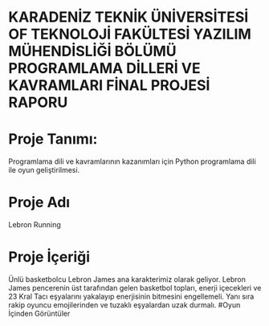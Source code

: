 # KARADENİZ TEKNİK ÜNİVERSİTESİ OF TEKNOLOJİ FAKÜLTESİ YAZILIM MÜHENDİSLİĞİ BÖLÜMÜ PROGRAMLAMA DİLLERİ VE KAVRAMLARI FİNAL PROJESİ RAPORU


# Proje Tanımı:
Programlama dili ve kavramlarının kazanımları için Python programlama dili ile oyun geliştirilmesi.
# Proje Adı
Lebron Running
# Proje İçeriği
Ünlü basketbolcu Lebron James ana karakterimiz olarak geliyor. Lebron James pencerenin üst tarafından gelen basketbol topları, enerji içecekleri ve 23 Kral Tacı eşyalarını yakalayıp enerjisinin bitmesini engellemeli. Yanı sıra rakip oyuncu emojilerinden ve tuzaklı eşyalardan uzak durmalı.
#Oyun İçinden Görüntüler





